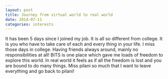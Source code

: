 ```yaml
---
layout: post
title: Journey from virtual world to real world 
date: 2014-07-11
categories: interests
---
```


It has been 5 days since I joined my job. It is all so different from college. It is you who have to take care of each and every thing in your life. I miss those days in college. Having friends always around, mainly no responsibilities at all! BITS is one place which gave me loads of freedom to explore this world. In real world it feels as if all the freedom is lost and you are bound to do many things. Miss pilani so much that I want to leave everything and go back to pilani! 

